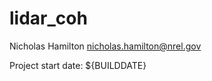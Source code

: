 lidar_coh
============

Nicholas Hamilton
nicholas.hamilton@nrel.gov

Project start date: ${BUILDDATE}

